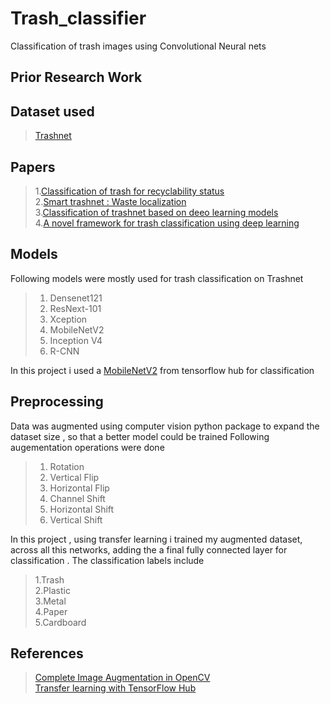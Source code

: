 # Trash_classifier
Classification of trash images using Convolutional Neural nets


## Prior Research Work
## Dataset used
> [Trashnet](https://github.com/garythung/trashnet)
## Papers

> 1.[Classification of trash for recyclability status](http://cs229.stanford.edu/proj2016/report/ThungYang-ClassificationOfTrashForRecyclabilityStatus-report.pdf)<br>
> 2.[Smart trashnet : Waste localization](http://cs229.stanford.edu/proj2017/final-reports/5226723.pdf)<br>
> 3.[Classification of trashnet based on deeo learning models](https://ieeexplore.ieee.org/document/8622212)<br>
> 4.[A novel framework for trash classification using deep learning](https://ieeexplore.ieee.org/document/8930948)<br>

## Models
Following models were mostly used for trash classification on Trashnet

> 1. Densenet121
> 2. ResNext-101
> 3. Xception
> 4. MobileNetV2
> 5. Inception V4
> 6. R-CNN

In this project i used a [MobileNetV2](https://tfhub.dev/google/tf2-preview/mobilenet_v2/feature_vector/4) from tensorflow hub for classification

## Preprocessing
Data was augmented using computer vision python package to expand the dataset size , so that a better model could be trained
Following augementation operations were done
> 1. Rotation
> 2. Vertical Flip
> 3. Horizontal Flip
> 4. Channel Shift
> 5. Horizontal Shift
> 6. Vertical Shift



In this project , using transfer learning i trained my augmented dataset, across all this networks, adding the a final fully connected layer for classification .
The classification labels include
> 1.Trash<br>
> 2.Plastic<br>
> 3.Metal<br>
> 4.Paper<br>
> 5.Cardboard


## References
> [Complete Image Augmentation in OpenCV](https://towardsdatascience.com/complete-image-augmentation-in-opencv-31a6b02694f5)<br>
> [Transfer learning with TensorFlow Hub](https://www.tensorflow.org/tutorials/images/transfer_learning_with_hub)
